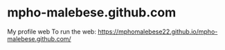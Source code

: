 # mpho-malebese.github.com
My profile web
To run the web: https://mphomalebese22.github.io/mpho-malebese.github.com/